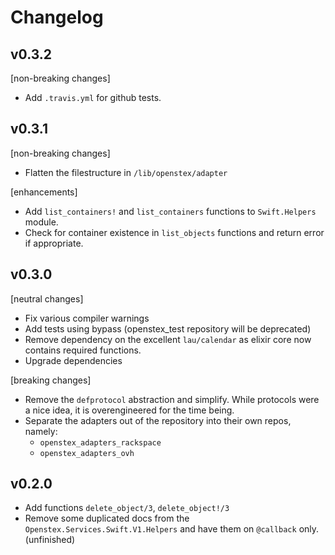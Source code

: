 # Changelog

## v0.3.2

[non-breaking changes]
- Add `.travis.yml` for github tests.


## v0.3.1

[non-breaking changes]
- Flatten the filestructure in `/lib/openstex/adapter`

[enhancements]
- Add `list_containers!` and `list_containers` functions to `Swift.Helpers` module.
- Check for container existence in `list_objects` functions and return error if appropriate.


## v0.3.0

[neutral changes]
- Fix various compiler warnings
- Add tests using bypass (openstex_test repository will be deprecated)
- Remove dependency on the excellent `lau/calendar` as elixir core now contains required functions.
- Upgrade dependencies

[breaking changes]
- Remove the `defprotocol` abstraction and simplify. While protocols were a nice idea, it is
overengineered for the time being.
- Separate the adapters out of the repository into their own repos, namely:
  - `openstex_adapters_rackspace`
  - `openstex_adapters_ovh`

## v0.2.0

- Add functions `delete_object/3`, `delete_object!/3`
- Remove some duplicated docs from the `Openstex.Services.Swift.V1.Helpers` and have them on `@callback` only. (unfinished)